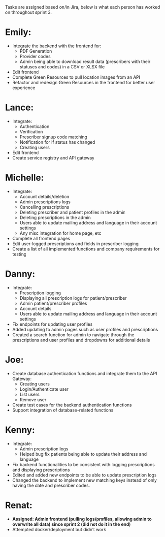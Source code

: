 Tasks are assigned based on/in Jira, below is what each person has worked on throughout sprint 3.

# Emily:
- Integrate the backend with the frontend for:
  - PDF Generation
  - Provider codes
  - Admin being able to download result data (prescribers with their statuses and codes) in a CSV or XLSX file
- Edit frontend
- Complete Green Resources to pull location images from an API
- Refactor and redesign Green Resources in the frontend for better user experience

# Lance:
- Integrate:
  - Authentication
  - Verification
  - Prescriber signup code matching
  - Notification for if status has changed
  - Creating users
- Edit frontend
- Create service registry and API gateway

# Michelle:
- Integrate:
  - Account details/deletion
  - Admin prescriptions logs
  - Cancelling prescriptions
  - Deleting prescriber and patient profiles in the admin
  - Deleting prescriptions in the admin
  - Users able to update mailing address and language in their account settings
  - Any misc integration for home page, etc
- Complete all frontend pages
- Edit user-logged prescriptions and fields in prescriber logging
- Create a list of all implemented functions and company requirements for testing

# Danny:
- Integrate:
  - Prescription logging
  - Displaying all prescription logs for patient/prescriber
  - Admin patient/prescriber profiles
  - Account details
  - Users able to update mailing address and language in their account settings
- Fix endpoints for updating user profiles
- Added updating to admin pages such as user profiles and prescriptions
- Created a search function for admin to navigate through the prescriptions and user profiles and dropdowns for additional details

# Joe:
- Create database authentication functions and integrate them to the API Gateway:
  - Creating users
  - Login/Authenticate user
  - List users
  - Remove user
- Create test cases for the backend authentication functions
- Support integration of database-related functions

# Kenny:
- Integrate:
  - Admin prescription logs
  - Helped bug fix patients being able to update their address and language
- Fix backend functionalities to be consistent with logging prescriptions and displaying prescriptions
- Edited and added new endpoints to be able to update prescription logs
- Changed the backend to implement new matching keys instead of only having the date and prescriber codes.

# Renat:
- **Assigned: Admin frontend (pulling logs/profiles, allowing admin to overwrite all data) since sprint 2 (did not do it in the end)**
- Attempted docker/deployment but didn’t work
